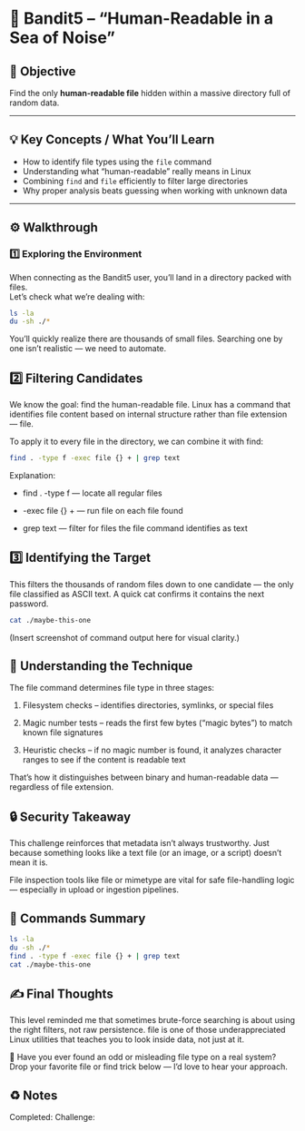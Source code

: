 # :trident: Bandit5 – “Human-Readable in a Sea of Noise”

## :dart: Objective  
Find the only **human-readable file** hidden within a massive directory full of random data.

---

## :bulb: Key Concepts / What You’ll Learn  
- How to identify file types using the `file` command  
- Understanding what “human-readable” really means in Linux  
- Combining `find` and `file` efficiently to filter large directories  
- Why proper analysis beats guessing when working with unknown data  

---

## :gear: Walkthrough  

### :one: Exploring the Environment  
When connecting as the Bandit5 user, you’ll land in a directory packed with files.  
Let’s check what we’re dealing with:

```bash
ls -la
du -sh ./*
```

You’ll quickly realize there are thousands of small files. Searching one by one isn’t realistic — we need to automate.

## :two: Filtering Candidates

We know the goal: find the human-readable file. Linux has a command that identifies file content based on internal structure rather than file extension — file.

To apply it to every file in the directory, we can combine it with find:

```bash
find . -type f -exec file {} + | grep text
```

Explanation:

* find . -type f — locate all regular files

* -exec file {} + — run file on each file found

* grep text — filter for files the file command identifies as text

## :three: Identifying the Target

This filters the thousands of random files down to one candidate — the only file classified as ASCII text.
A quick cat confirms it contains the next password.

```bash
cat ./maybe-this-one
```
(Insert screenshot of command output here for visual clarity.)

## :brain: Understanding the Technique

The file command determines file type in three stages:

1. Filesystem checks – identifies directories, symlinks, or special files

2. Magic number tests – reads the first few bytes (“magic bytes”) to match known file signatures

3. Heuristic checks – if no magic number is found, it analyzes character ranges to see if the content is readable text

That’s how it distinguishes between binary and human-readable data — regardless of file extension.

## :lock: Security Takeaway

This challenge reinforces that metadata isn’t always trustworthy.
Just because something looks like a text file (or an image, or a script) doesn’t mean it is.

File inspection tools like file or mimetype are vital for safe file-handling logic — especially in upload or ingestion pipelines.

## :toolbox: Commands Summary

```bash
ls -la
du -sh ./*
find . -type f -exec file {} + | grep text
cat ./maybe-this-one
```

## :writing_hand: Final Thoughts

This level reminded me that sometimes brute-force searching is about using the right filters, not raw persistence.
file is one of those underappreciated Linux utilities that teaches you to look inside data, not just at it.

:thought_balloon: Have you ever found an odd or misleading file type on a real system? Drop your favorite file or find trick below — I’d love to hear your approach.

## :recycle: Notes
Completed: 
Challenge: 